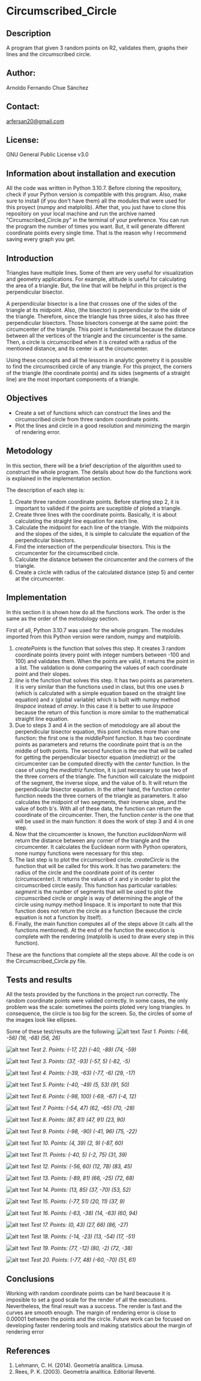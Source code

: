 # Circumscribed_Circle

## Description
A program that given 3 random points on R2, validates them, graphs their lines and the circumscribed circle.

## Author:
Arnoldo Fernando Chue Sánchez

## Contact:
arfersan20@gmail.com

## License:
GNU General Public License v3.0

## Information about installation and execution
All the code was written in Python 3.10.7. Before cloning the repository, check if your Python version is compatible with this program.
Also, make sure to install (if you don't have them) all the modules that were used for this proyect (numpy and matplolib). 
After that, you just have to clone this repository on your local machine and run the archive named "Circumscribed_Circle.py" in the terminal of your preference.
You can run the program the number of times you want. But, it will generate different coordinate points every single time. That is the reason why I recommend saving every graph you get.

## Introduction
Triangles have multiple lines. Some of them are very useful for visualization and geometry applications. For example, altitude is useful for calculating the area of ​​a triangle. But, the line that will be helpful in this project is the perpendicular bisector.

A perpendicular bisector is a line that crosses one of the sides of the triangle at its midpoint. Also, (the bisector) is perpendicular to the side of the triangle. Therefore, since the triangle has three sides, it also has three perpendicular bisectors. Those bisectors converge at the same point: the circumcenter of the triangle. This point is fundamental because the distance between all the vertices of the triangle and the circumcenter is the same. Then, a circle is circumscribed when it is created with a radius of the mentioned distance, and its center is at the circumcenter.

Using these concepts and all the lessons in analytic geometry it is possible to find the circumscribed circle of any triangle. For this project, the corners of the triangle (the coordinate points) and its sides (segments of a straight line) are the most important components of a triangle.

## Objectives
- Create a set of functions which can construct the lines and the circumscribed circle from three random coordinate points.
- Plot the lines and circle in a good resolution and minimizing the margin of rendering error.

## Metodology
In this section, there will be a brief description of the algorithm used to construct the whole program. The details about how do the functions work is explained in the implementation section.

The description of each step is:
1. Create three random coordinate points. Before starting step 2, it is important to valided if the points are suceptible of ploted a triangle.
2. Create three lines with the coordinate points. Basically, it is about calculating the straight line equation for each line.
3. Calculate the midpoint for each line of the triangle. With the midpoints and the slopes of the sides, it is simple to calculate the equation of the perpendicular bisectors.
4. Find the intersection of the perpendicular bisectors. This is the circumcenter for the circumscribed circle.
5. Calculate the distance between the circumcenter and the corners of the triangle.
6. Create a circle with radius of the calculated distance (step 5) and center at the circumcenter.

## Implementation
In this section it is shown how do all the functions work. The order is the same as the order of the metodology section.

First of all, Python 3.10.7 was used for the whole program. The modules imported from this Python version were random, numpy and matplolib.

1. *createPoints* is the function that solves this step. It creates 3 random coordinate points (every point with integer numbers between -100 and 100) and validates them. When the points are valid, it returns the point in a list. The validation is done comparing the values of each coordinate point and their slopes.
2. *line* is the function that solves this step. It has two points as parameters. It is very similar than the functions used in class, but this one uses *b* (which is calculated with a simple equation based on the straight line equation) and *x* (global variable) which is built with numpy method *linspace* instead of *array*. In this case it is better to use *linspace* because the return of this function is more similar to the mathematical straight line equation.
3. Due to steps 3 and 4 in the section of metodology are all about the perpendicular bisector equation, this point includes more than one function: the first one is the *middlePoint* function. It has two coordinate points as parameters and returns the coordinate point that is on the middle of both points. The second function is the one that will be called for getting the perpendicular bisector equation (*mediatriz*) or the circumcenter can be computed directly with the *center* function. In the case of using the *mediatriz* function, it is just necessary to use two of the three corners of the triangle. The function will calculate the midpoint of the segment, the inverse slope, and the value of b. It will return the perpendicular bisector equation. In the other hand, the function *center* function needs the three corners of the triangle as parameters. It also calculates the midpoint of two segments, their inverse slope, and the value of both b's. With all of these data, the function can return the coordinate of the circumcenter. Then, the function *center* is the one that will be used in the main function: it does the work of step 3 and 4 in one step.
4. Now that the circumcenter is known, the function *euclideanNorm* will return the distance between any corner of the triangle and the circumcenter. It calculates the Euclidean norm with Python operators, none numpy functions were necessary for this step.
5. The last step is to plot the circumscribed circle. *createCircle* is the function that will be called for this work. It has two parameters: the radius of the circle and the coordinate point of its center (circumscenter). It returns the values of x and y in order to plot the circumscribed circle easily. This function has particular variables: *segment* is the number of segments that will be used to plot the circumscribed circle or *angle* is way of determining the angle of the circle using numpy method linspace. It is important to note that this function does not return the circle as a function (because the circle equation is not a function by itself).
6. Finally, the main function computes all of the steps above (it calls all the functions mentioned). At the end of the function the execution is complete with the rendering (matplolib is used to draw every step in this function).

These are the functions that complete all the steps above. All the code is on the Circumscribed_Circle.py file.

## Tests and results
All the tests provided by the functions in the project run correctly. The random coordinate points were valided correctly. In some cases, the only problem was the scale: sometimes the points ploted very long triangles. In consequence, the circle is too big for the screen. So, the circles of some of the images look like ellipses.

Some of these test/results are the following:
![alt text](img/Figure_1.png)
*Test 1. Points: (-66, -56)  (16, -68)  (56, 26)*

![alt text](img/Figure_2.png)
*Test 2. Points: (-17, 22)  (-40, -89)  (74, -59)*

![alt text](img/Figure_3.png)
*Test 3. Points: (37, -93)  (-57, 5)  (-82, -5)*

![alt text](img/Figure_4.png)
*Test 4. Points: (-39, -63)  (-77, -6)  (29, -17)*

![alt text](img/Figure_5.png)
*Test 5. Points: (-40, -49)  (5, 53)  (91, 50)*

![alt text](img/Figure_6.png)
*Test 6. Points: (-98, 100)  (-69, -67)  (-4, 12)*

![alt text](img/Figure_7.png)
*Test 7. Points: (-54, 47)  (62, -65)  (70, -28)*

![alt text](img/Figure_8.png)
*Test 8. Points: (87, 81)  (47, 91)  (23, 90)*

![alt text](img/Figure_9.png)
*Test 9. Points: (-98, -90)  (-41, 96)  (75, -22)*

![alt text](img/Figure_10.png)
*Test 10. Points: (4, 39)  (2, 9)  (-87, 60)*

![alt text](img/Figure_11.png)
*Test 11. Points: (-40, 5)  (-2, 75)  (31, 39)*

![alt text](img/Figure_12.png)
*Test 12. Points: (-56, 60)  (12, 78)  (83, 45)*

![alt text](img/Figure_13.png)
*Test 13. Points: (-89, 81)  (66, -25)  (72, 68)*

![alt text](img/Figure_14.png)
*Test 14. Points: (13, 85)  (37, -70)  (53, 52)*

![alt text](img/Figure_15.png)
*Test 15. Points: (-77, 51)  (20, 11)  (37, 9)*

![alt text](img/Figure_16.png)
*Test 16. Points: (-63, -38)  (14, -63)  (60, 94)*

![alt text](img/Figure_17.png)
*Test 17. Points: (0, 43)  (27, 66)  (86, -27)*

![alt text](img/Figure_18.png)
*Test 18. Points: (-14, -23)  (13, -54)  (17, -51)*

![alt text](img/Figure_19.png)
*Test 19. Points: (77, -12)  (80, -2)  (72, -38)*

![alt text](img/Figure_20.png)
*Test 20. Points: (-77, 48)  (-60, -70)  (51, 61)*

## Conclusions
Working with random coordinate points can be hard beacause it is imposible to set a good scale for the render of all the executions. Nevertheless, the final result was a success. The render is fast and the curves are smooth enough. The margin of rendering error is close to 0.00001 between the points and the circle.
Future work can be focused on developing faster rendering tools and making statistics about the margin of rendering error

## References
1. Lehmann, C. H. (2014). Geometría analítica. Limusa.
2. Rees, P. K. (2003). Geometría analítica. Editorial Reverté.
